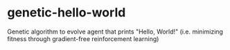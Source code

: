 # genetic-hello-world
Genetic algorithm to evolve agent that prints "Hello, World!" (i.e. minimizing fitness through gradient-free reinforcement learning)
